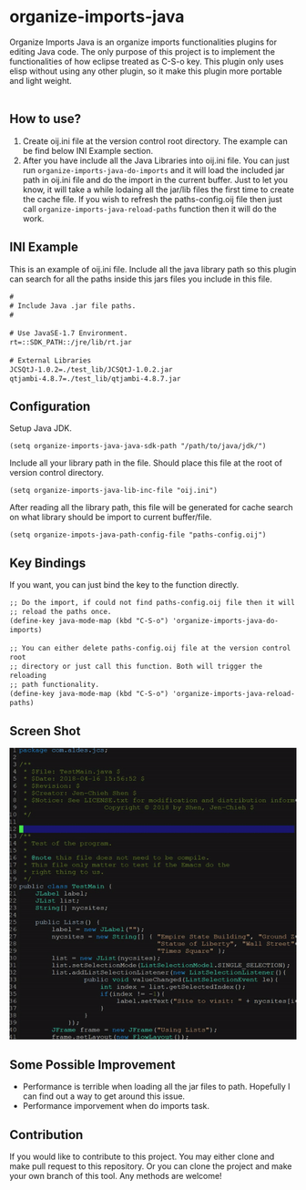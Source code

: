 # organize-imports-java #

Organize Imports Java is an organize imports functionalities plugins
for editing Java code. The only purpose of this project is to
implement the functionalities of how eclipse treated as C-S-o key.
This plugin only uses elisp without using any other plugin, so it
make this plugin more portable and light weight.
<br/><br/>


## How to use? ##
1. Create oij.ini file at the version control root directory.
The example can be find below INI Example section.
2. After you have include all the Java Libraries into oij.ini
file. You can just run `organize-imports-java-do-imports` and
it will load the included jar path in oij.ini file and do
the import in the current buffer. Just to let you know, it will
take a while lodaing all the jar/lib files the first time to
create the cache file. If you wish to refresh the paths-config.oij
file then just call `organize-imports-java-reload-paths` function
then it will do the work.


## INI Example ##
This is an example of oij.ini file. Include all the java library
path so this plugin can search for all the paths inside this jars
files you include in this file.
```
#
# Include Java .jar file paths.
#

# Use JavaSE-1.7 Environment.
rt=::SDK_PATH::/jre/lib/rt.jar

# External Libraries
JCSQtJ-1.0.2=./test_lib/JCSQtJ-1.0.2.jar
qtjambi-4.8.7=./test_lib/qtjambi-4.8.7.jar

```


## Configuration ##
Setup Java JDK.
```
(setq organize-imports-java-java-sdk-path "/path/to/java/jdk/")
```

Include all your library path in the file. Should place
this file at the root of version control directory.
```
(setq organize-imports-java-lib-inc-file "oij.ini")
```

After reading all the library path, this file will be generated
for cache search on what library should be import to current
buffer/file.
```
(setq organize-impots-java-path-config-file "paths-config.oij")
```

## Key Bindings ##
If you want, you can just bind the key to the function directly.
```
;; Do the import, if could not find paths-config.oij file then it will
;; reload the paths once.
(define-key java-mode-map (kbd "C-S-o") 'organize-imports-java-do-imports)

;; You can either delete paths-config.oij file at the version control root
;; directory or just call this function. Both will trigger the reloading
;; path functionality.
(define-key java-mode-map (kbd "C-S-o") 'organize-imports-java-reload-paths)
```


## Screen Shot ##
<img src="./screen_shot/orangize_imports_java_demo1.gif"/>


## Some Possible Improvement ##
* Performance is terrible when loading all the jar files to path.
Hopefully I can find out a way to get around this issue.
* Performance imporvement when do imports task.


## Contribution ##
If you would like to contribute to this project. You may either
clone and make pull request to this repository. Or you can
clone the project and make your own branch of this tool. Any
methods are welcome!
